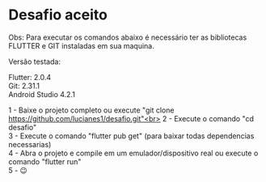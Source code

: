 # Desafio aceito

Obs: Para executar os comandos abaixo é necessário ter as bibliotecas FLUTTER e GIT instaladas em sua maquina.

Versão testada:

Flutter: 2.0.4<br>
Git: 2.31.1<br>
Android Studio 4.2.1

1 - Baixe o projeto completo ou execute "git clone https://github.com/lucianes1/desafio.git"<br>
2 - Execute o comando "cd desafio" <br>
3 - Execute o comando "flutter pub get" (para baixar todas dependencias necessarias) <br>
4 - Abra o projeto e compile em um emulador/dispositivo real ou execute o comando "flutter run"<br>
5 - 😉
